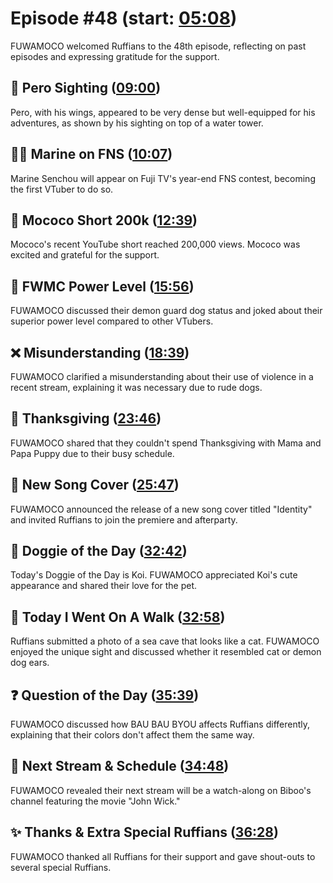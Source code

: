 # Episode #48 (start: [05:08](https://youtu.be/fRytzbbNoCo?t=05m08s))

FUWAMOCO welcomed Ruffians to the 48th episode, reflecting on past episodes and expressing gratitude for the support.

## 👀 Pero Sighting ([09:00](https://youtu.be/fRytzbbNoCo?t=09m00s))

Pero, with his wings, appeared to be very dense but well-equipped for his adventures, as shown by his sighting on top of a water tower.

## 🏴‍☠️ Marine on FNS ([10:07](https://youtu.be/fRytzbbNoCo?t=10m07s))

Marine Senchou will appear on Fuji TV's year-end FNS contest, becoming the first VTuber to do so.

## 🎥 Mococo Short 200k ([12:39](https://youtu.be/fRytzbbNoCo?t=12m39s))

Mococo's recent YouTube short reached 200,000 views. Mococo was excited and grateful for the support.

## 🔋 FWMC Power Level ([15:56](https://youtu.be/fRytzbbNoCo?t=15m56s))

FUWAMOCO discussed their demon guard dog status and joked about their superior power level compared to other VTubers.

## ❌ Misunderstanding ([18:39](https://youtu.be/fRytzbbNoCo?t=18m39s))

FUWAMOCO clarified a misunderstanding about their use of violence in a recent stream, explaining it was necessary due to rude dogs.

## 🦃 Thanksgiving ([23:46](https://youtu.be/fRytzbbNoCo?t=23m46s))

FUWAMOCO shared that they couldn't spend Thanksgiving with Mama and Papa Puppy due to their busy schedule.

## 🎤 New Song Cover ([25:47](https://youtu.be/fRytzbbNoCo?t=25m47s))

FUWAMOCO announced the release of a new song cover titled "Identity" and invited Ruffians to join the premiere and afterparty.

## 🐶 Doggie of the Day ([32:42](https://youtu.be/fRytzbbNoCo?t=32m42s))

Today's Doggie of the Day is Koi. FUWAMOCO appreciated Koi's cute appearance and shared their love for the pet.

## 🚶 Today I Went On A Walk ([32:58](https://youtu.be/fRytzbbNoCo?t=32m58s))

Ruffians submitted a photo of a sea cave that looks like a cat. FUWAMOCO enjoyed the unique sight and discussed whether it resembled cat or demon dog ears.

## ❓ Question of the Day ([35:39](https://youtu.be/fRytzbbNoCo?t=35m39s))

FUWAMOCO discussed how BAU BAU BYOU affects Ruffians differently, explaining that their colors don't affect them the same way.

## 📅 Next Stream & Schedule ([34:48](https://youtu.be/fRytzbbNoCo?t=34m48s))

FUWAMOCO revealed their next stream will be a watch-along on Biboo's channel featuring the movie "John Wick."

## ✨ Thanks & Extra Special Ruffians ([36:28](https://youtu.be/fRytzbbNoCo?t=36m28s))

FUWAMOCO thanked all Ruffians for their support and gave shout-outs to several special Ruffians.
